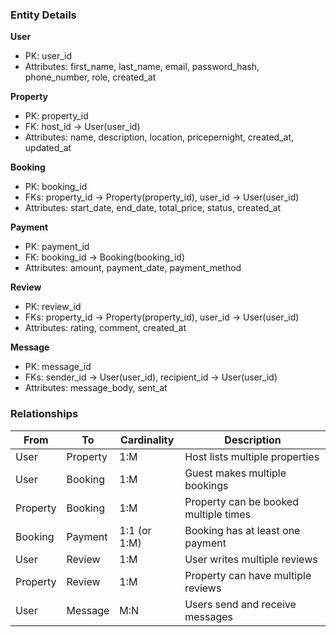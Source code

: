 ### Entity Details

**User**
- PK: user_id  
- Attributes: first_name, last_name, email, password_hash, phone_number, role, created_at  

**Property**
- PK: property_id  
- FK: host_id → User(user_id)  
- Attributes: name, description, location, pricepernight, created_at, updated_at  

**Booking**
- PK: booking_id  
- FKs: property_id → Property(property_id), user_id → User(user_id)  
- Attributes: start_date, end_date, total_price, status, created_at  

**Payment**
- PK: payment_id  
- FK: booking_id → Booking(booking_id)  
- Attributes: amount, payment_date, payment_method  

**Review**
- PK: review_id  
- FKs: property_id → Property(property_id), user_id → User(user_id)  
- Attributes: rating, comment, created_at  

**Message**
- PK: message_id  
- FKs: sender_id → User(user_id), recipient_id → User(user_id)  
- Attributes: message_body, sent_at  

### Relationships

| From       | To         | Cardinality | Description |
|------------|------------|------------|-------------|
| User       | Property   | 1:M        | Host lists multiple properties |
| User       | Booking    | 1:M        | Guest makes multiple bookings |
| Property   | Booking    | 1:M        | Property can be booked multiple times |
| Booking    | Payment    | 1:1 (or 1:M) | Booking has at least one payment |
| User       | Review     | 1:M        | User writes multiple reviews |
| Property   | Review     | 1:M        | Property can have multiple reviews |
| User       | Message    | M:N        | Users send and receive messages |
